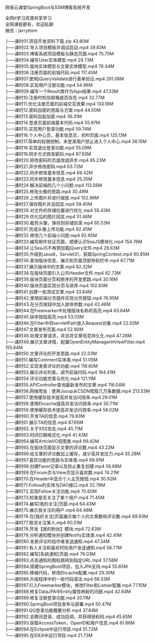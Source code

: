 网易云课堂SpringBoot与SSM博客系统开发

全网it学习资源共享学习<br>全网课程都有，欢迎私聊<br>微信：jerryttom<br>

├──课时01.项目开发资料下载.zip 43.80M<br> ├──课时02.导入项目模板并调试启动.mp4 39.83M<br> ├──课时03.博客系统项目模板与静态页面.mp4 75.75M<br> ├──课时04.编写User实体模型.mp4 29.73M<br> ├──课时05.版块实体模型与文章实体模型.mp4 76.44M<br> ├──课时06.注册页面的前端代码.mp4 117.45M<br> ├──课时07.使用jQueryValidate进行表单验证.mp4 261.08M<br> ├──课时08.实现用户注册功能.mp4 54.96M<br> ├──课时09.编写一个Result类作为Ajax结果.mp4 47.33M<br> ├──课时10.注册时检验邮箱是否存在.mp4 32.77M<br> ├──课时11.优化注册页面的前端交互效果.mp4 133.16M<br> ├──课时12.密码加密的思路与方案.mp4 44.50M<br> ├──课时13.密码加盐加密.mp4 36.31M<br> ├──课时14.登录页面前端基本代码.mp4 55.97M<br> ├──课时15.实现用户登录功能.mp4 59.74M<br> ├──课时16.个人中心页，基本信息页，的ftl页面.mp4 125.13M<br> ├──课时17.简单的权限控制，未登录用户禁止进入个人中心.mp4 36.15M<br> ├──课时18.实现退出登录功能.mp4 55.09M<br> ├──课时19.同步方式修改密码.mp4 87.93M<br> ├──课时20.把改密码的页面改成异步.mp4 65.23M<br> ├──课时21.异步修改密码.mp4 63.72M<br> ├──课时22.同步修改基本信息.mp4 68.42M<br> ├──课时23.同步修改基本信息.mp4 25.35M<br> ├──课时24.解决前端的几个小问题.mp4 113.56M<br> ├──课时25.修改头像的思路.mp4 30.49M<br> ├──课时26.上传图片并进行缩放.mp4 102.96M<br> ├──课时27.保存图片并且回显.mp4 59.40M<br> ├──课时28.对文件的存储位置进行优化.mp4 55.43M<br> ├──课时29.优化后的图片回显.mp4 51.46M<br> ├──课时30.裁剪头像，保存到存储目录.mp4 65.53M<br> ├──课时31.完成头像上传功能.mp4 92.45M<br> ├──课时32.修改几个前端小问题.mp4 92.85M<br> ├──课时33.编写邮件验证页面，顺便认识SeaJS模块化.mp4 154.76M<br> ├──课时34.让SeaJS不再预加载jQuery文件.mp4 28.83M<br> ├──课时35.升级到Java8，Servlet31，获取SpringContext.mp4 90.85M<br> ├──课时36.查询版块信息，展示到页面顶部导航栏中.mp4 67.71M<br> ├──课时37.展示版块中的文章.mp4 82.32M<br> ├──课时38.在版块页面引入公共Header文件.mp4 82.73M<br> ├──课时39.版块页面分页和排序的开发思路.mp4 30.16M<br> ├──课时40.版块页面实现分页与排序.mp4 102.83M<br> ├──课时41.创建一些测试文章.mp4 33.64M<br> ├──课时42.使用前端分页插件实现分页按钮.mp4 76.95M<br> ├──课时43.在分页按钮中加入排序参数.mp4 43.46M<br> ├──课时44.在Freemarker中处理版块名称的高亮.mp4 63.64M<br> ├──课时45.排序按钮高亮.mp4 53.03M<br> ├──课时46.在Filter中将servletPath放入Request对象.mp4 22.02M<br> ├──课时47.文章发布页面.mp4 52.90M<br> ├──课时48.处理文章请求，并且将文章信息持久化.mp4 47.28M<br> ├──课时49.展示文章详情，配置OpenEntityManagerInViewFilter.mp4 155.64M<br> ├──课时50.文章评论的开发思路.mp4 22.03M<br> ├──课时51.编写Comment实体类.mp4 51.05M<br> ├──课时52.实现发表评论的功能.mp4 118.60M<br> ├──课时53.展示评论列表，调节前端代码.mp4 164.41M<br> ├──课时54.评论功能完善与优化.mp4 121.11M<br> ├──课时55.APIController查询最新发布的文章.mp4 116.04M<br> ├──课时56.网络爬虫：使用Jsoup从CSDN爬取几万条数据.mp4 213.53M<br> ├──课时57.使用缓存技术提高并发访问效率.mp4 29.01M<br> ├──课时58.使用Ehcache提高并发访问效率.mp4 30.71M<br> ├──课时59.使用缓存技术提高并发访问效率.mp4 58.02M<br> ├──课时60.开发TA的信息.mp4 79.83M<br> ├──课时61.展示TA的信息.mp4 87.65M<br> ├──课时62.关于XSS攻击.mp4 45.71M<br> ├──课时63.时间日期格式化.mp4 41.43M<br> ├──课时64.编写ArticleVO视图类.mp4 99.42M<br> ├──课时65.在版块页面显示文章的评论数.mp4 43.22M<br> ├──课时66.给文章的评论数加上缓存，减少高并发压力.mp4 35.28M<br> ├──课时67.喜欢功能的思路与实体类.mp4 69.91M<br> ├──课时68.创建Favor记录以及防止重复创建.mp4 56.68M<br> ├──课时69.在Forum页与View页显示喜欢数.mp4 74.21M<br> ├──课时70.在Header中显示个人主页按钮.mp4 30.92M<br> ├──课时71.Follow的实体与DAO接口.mp4 32.78M<br> ├──课时72.实现Follow关注功能.mp4 70.60M<br> ├──课时73.检查是否关注了某个用户.mp4 71.45M<br> ├──课时74.编写[我的关注]页面.mp4 64.43M<br> ├──课时75.展示我关注的用户.mp4 64.48M<br> ├──课时76.在[我的关注]页面展示每个人的文章数和评论数.mp4 69.93M<br> ├──课时77.取消关注某人.mp4 60.51M<br> ├──课时78.开发【我的粉丝】模块.mp4 72.63M<br> ├──课时79.分析通知模块并创建Notify实体类.mp4 42.41M<br> ├──课时80.发表评论时给作者发送通知.mp4 47.34M<br> ├──课时81.有人关注和喜欢时给用户发送通知.mp4 58.77M<br> ├──课时82.编写[系统通知]页面.mp4 76.03M<br> ├──课时83.点击通知的图标跳转到指定URL.mp4 37.58M<br> ├──课时84.搭建SpringBoot项目，加入JPA支持.mp4 55.65M<br> ├──课时85.移植代码，修改Ehcache配置.mp4 29.30M<br> ├──课时86.升级程序中的一些代码语法.mp4 66.33M<br> ├──课时87.引入Freemarker模块，修改Filter和Listner配置.mp4 77.15M<br> ├──课时88.修复DataJPA中Entity属性映射的问题.mp4 42.64M<br> ├──课时89.修复注册登录功能.mp4 20.11M<br> ├──课时90.SpringBoot项目发布与部署.mp4 50.47M<br> ├──课时91.QQ登录功能概要分析.mp4 37.84M<br> ├──课时92.去腾讯登录，成功回调，并获得授权码.mp4 45.65M<br> ├──课时93.获取AccessToken，OpenID和用户信息.mp4 61.86M<br> ├──课时94.在Eclipse中运行项目.mp4 51.72M<br> └──课时95.在IDEA中运行项目.mp4 21.73M